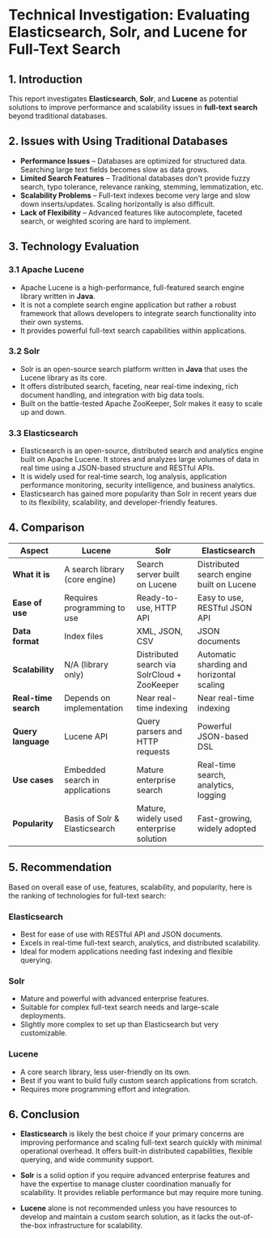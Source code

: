 # **Technical Investigation: Evaluating Elasticsearch, Solr, and Lucene for Full-Text Search**

## **1. Introduction**

This report investigates **Elasticsearch**, **Solr**, and **Lucene** as potential solutions to improve performance and scalability issues in **full-text search** beyond traditional databases.

## **2. Issues with Using Traditional Databases**

- **Performance Issues** – Databases are optimized for structured data. Searching large text fields becomes slow as data grows.  
- **Limited Search Features** – Traditional databases don't provide fuzzy search, typo tolerance, relevance ranking, stemming, lemmatization, etc.  
- **Scalability Problems** – Full-text indexes become very large and slow down inserts/updates. Scaling horizontally is also difficult.  
- **Lack of Flexibility** – Advanced features like autocomplete, faceted search, or weighted scoring are hard to implement.  

## **3. Technology Evaluation**

### **3.1 Apache Lucene**

- Apache Lucene is a high-performance, full-featured search engine library written in **Java**.  
- It is not a complete search engine application but rather a robust framework that allows developers to integrate search functionality into their own systems.  
- It provides powerful full-text search capabilities within applications.  

### **3.2 Solr**

- Solr is an open-source search platform written in **Java** that uses the Lucene library as its core.  
- It offers distributed search, faceting, near real-time indexing, rich document handling, and integration with big data tools.  
- Built on the battle-tested Apache ZooKeeper, Solr makes it easy to scale up and down.  

### **3.3 Elasticsearch**

- Elasticsearch is an open-source, distributed search and analytics engine built on Apache Lucene. It stores and analyzes large volumes of data in real time using a JSON-based structure and RESTful APIs.  
- It is widely used for real-time search, log analysis, application performance monitoring, security intelligence, and business analytics.  
- Elasticsearch has gained more popularity than Solr in recent years due to its flexibility, scalability, and developer-friendly features.  

## **4. Comparison**

| **Aspect**          | **Lucene**                          | **Solr**                               | **Elasticsearch**                       |
|----------------------|-------------------------------------|----------------------------------------|------------------------------------------|
| **What it is**       | A search library (core engine)      | Search server built on Lucene           | Distributed search engine built on Lucene |
| **Ease of use**      | Requires programming to use         | Ready-to-use, HTTP API                  | Easy to use, RESTful JSON API             |
| **Data format**      | Index files                         | XML, JSON, CSV                          | JSON documents                            |
| **Scalability**      | N/A (library only)                  | Distributed search via SolrCloud + ZooKeeper | Automatic sharding and horizontal scaling |
| **Real-time search** | Depends on implementation           | Near real-time indexing                 | Near real-time indexing                   |
| **Query language**   | Lucene API                          | Query parsers and HTTP requests         | Powerful JSON-based DSL                   |
| **Use cases**        | Embedded search in applications     | Mature enterprise search                | Real-time search, analytics, logging      |
| **Popularity**       | Basis of Solr & Elasticsearch       | Mature, widely used enterprise solution | Fast-growing, widely adopted              |

## **5. Recommendation**

Based on overall ease of use, features, scalability, and popularity, here is the ranking of technologies for full-text search:

### **Elasticsearch**

- Best for ease of use with RESTful API and JSON documents.  
- Excels in real-time full-text search, analytics, and distributed scalability.  
- Ideal for modern applications needing fast indexing and flexible querying.  

### **Solr**

- Mature and powerful with advanced enterprise features.  
- Suitable for complex full-text search needs and large-scale deployments.  
- Slightly more complex to set up than Elasticsearch but very customizable.  

### **Lucene**

- A core search library, less user-friendly on its own.  
- Best if you want to build fully custom search applications from scratch.  
- Requires more programming effort and integration.  

## **6. Conclusion**

- **Elasticsearch** is likely the best choice if your primary concerns are improving performance and scaling full-text search quickly with minimal operational overhead. It offers built-in distributed capabilities, flexible querying, and wide community support.  

- **Solr** is a solid option if you require advanced enterprise features and have the expertise to manage cluster coordination manually for scalability. It provides reliable performance but may require more tuning.  

- **Lucene** alone is not recommended unless you have resources to develop and maintain a custom search solution, as it lacks the out-of-the-box infrastructure for scalability.  
